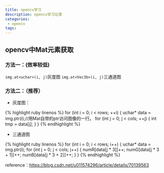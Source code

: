 ```yaml
---
title: opencv学习
description: opencv学习记录
categories:
 - opencv
tags:
---
```


## opencv中Mat元素获取

### 方法一：(效率较低)
`img.at<uchar>(i, j)`灰度图
`img.at<Vec3b>(i, j)`三通道图

### 方法二：（推荐）
- 灰度图：

{% highlight ruby linenos %} 
for (int i = 0; i < rows; ++i) {
	uchar* data = img.ptr<uchar>(i);//用Mat自带的ptr访问图像的一行。
	for (int j = 0; j < cols; ++j) {
		int tmp = data[j];
	}
}
{% endhighlight %}


- 三通道图

{% highlight ruby linenos %} 
for (int i = 0; i < rows; i++) {
	uchar* data = img.ptr<uchar>(i);
	for (int j = 0; j < cols; j++) {
		numR[data[j * 3]]++;
		numG[data[j * 3 + 1]]++;
		numB[data[j * 3 + 2]]++;
	}
}
{% endhighlight %} 

reference：https://blog.csdn.net/u011574296/article/details/70139563